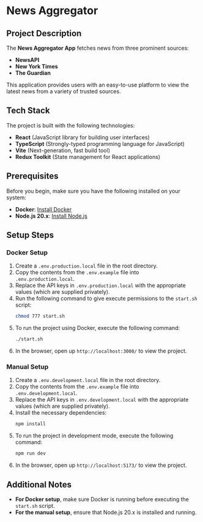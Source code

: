 # News Aggregator

## Project Description

The **News Aggregator App** fetches news from three prominent sources:
- **NewsAPI**
- **New York Times**
- **The Guardian**

This application provides users with an easy-to-use platform to view the latest news from a variety of trusted sources.

## Tech Stack

The project is built with the following technologies:
- **React** (JavaScript library for building user interfaces)
- **TypeScript** (Strongly-typed programming language for JavaScript)
- **Vite** (Next-generation, fast build tool)
- **Redux Toolkit** (State management for React applications)

## Prerequisites

Before you begin, make sure you have the following installed on your system:

- **Docker**: [Install Docker](https://docs.docker.com/get-docker/)
- **Node.js 20.x**: [Install Node.js](https://nodejs.org/)

## Setup Steps

### Docker Setup

1. Create a `.env.production.local` file in the root directory.
2. Copy the contents from the `.env.example` file into `.env.production.local`.
3. Replace the API keys in `.env.production.local` with the appropriate values (which are supplied privately).
4. Run the following command to give execute permissions to the `start.sh` script:
    ```bash
    chmod 777 start.sh
    ```
5. To run the project using Docker, execute the following command:
    ```bash
    ./start.sh
    ```
6. In the browser, open up `http://localhost:3000/` to view the project.

### Manual Setup

1. Create a `.env.development.local` file in the root directory.
2. Copy the contents from the `.env.example` file into `.env.development.local`.
3. Replace the API keys in `.env.development.local` with the appropriate values (which are supplied privately).
4. Install the necessary dependencies:
    ```bash
    npm install
    ```
5. To run the project in development mode, execute the following command:
    ```bash
    npm run dev
    ```
6. In the browser, open up `http://localhost:5173/` to view the project.

## Additional Notes

- **For Docker setup**, make sure Docker is running before executing the `start.sh` script.
- **For the manual setup**, ensure that Node.js 20.x is installed and running.
